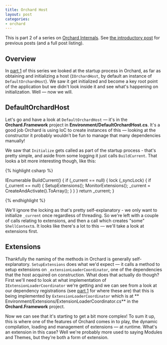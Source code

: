 ```yaml
---
title: Orchard Host
layout: post
categories:
- orchard
---
```


This is part 2 of a series on [Orchard Internals][]. See [the introductory post][Orchard Internals] for previous posts (and a full post listing).

## Overview

In [part 1][Orchard Startup] of this series we looked at the startup process in Orchard, as far as obtaining and initializing a host (`IOrchardHost`, by default an instance of `DefaultOrchardHost`). We saw it get initialized and become a key root point of the application but we didn't look inside it and see what's happening on initialization. Well &mdash; now we will.

## DefaultOrchardHost

Let's go and have a look at `DefaultOrchardHost` &mdash; it's in the **Orchard.Framework** project in **Environment/DefaultOrchardHost.cs**. It's a good job Orchard is using IoC to create instances of this &mdash; looking at the constructor it probably wouldn't be fun to manage that many dependencies manually!

We saw that `Initialize` gets called as part of the startup process - that's pretty simple, and aside from some logging it just calls `BuildCurrent`. That looks a bit more interesting though, like this:

{% highlight csharp %}

IEnumerable<ShellContext> BuildCurrent() {
    if (_current == null) {
        lock (_syncLock) {
            if (_current == null) {
                SetupExtensions();
                MonitorExtensions();
                _current = CreateAndActivate().ToArray();
            }
        }
    }
    return _current;
}

{% endhighlight %}

We'll ignore the locking as that's pretty self-explanatory - we only want to initialize `_current` once regardless of threading. So we're left with a couple of calls relating to extensions, and then a call which creates "some" `ShellContext`s. It looks like there's a lot to this &mdash; we'll take a look at extensions first.

## Extensions

Thankfully the naming of the methods in Orchard is generally self-explanatory. `SetupExtensions` does what we'd expect &mdash; it calls a method to setup extensions on `_extensionLoaderCoordinator`, one of the dependencies that the host acquired on construction. What does that actually do though? First we'll need to look at what implementation of `IExtensionLoaderCoordinator` we're getting and we can see from a look at our dependency registrations (see [part 1][Orchard Startup] for where these are) that this is being implemented by `ExtensionLoaderCoordinator` which is at ** Environment/Extensions/ExtensionLoaderCoordinator.cs** in the **Orchard.Framework** project.

Now we can see that it's starting to get a bit more complex! To sum it up, this is where one of the features of Orchard comes in to play, the dynamic compilation, loading and management of extensions &mdash; at runtime. What's an extension in this case? Well we're probably more used to saying Modules and Themes, but they're both a form of extension.

[Orchard Startup]: /orchard/2011/08/30/orchard-startup-process.html
[Orchard Internals]: /orchard/2011/08/26/orchard-internals-series.html

